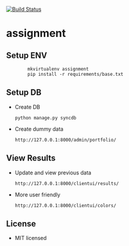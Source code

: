 
[![Build Status](https://travis-ci.org/supritashankar/assignment.png?branch=master)](https://travis-ci.org/supritashankar/assignment)

assignment
==========

## Setup ENV

            mkvirtualenv assignment 
            pip install -r requirements/base.txt

## Setup DB

* Create DB
  
  	``` python manage.py syncdb ```

* Create dummy data

  	``` http://127.0.0.1:8000/admin/portfolio/ ```

## View Results

* Update and view previous data

  	``` http://127.0.0.1:8000/clientui/results/ ```

* More user friendly

  	``` http://127.0.0.1:8000/clientui/colors/ ```

## License

* MIT licensed
